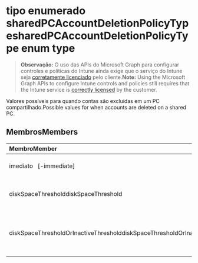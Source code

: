 # <a name="sharedpcaccountdeletionpolicytype-enum-type"></a><span data-ttu-id="ec633-101">tipo enumerado sharedPCAccountDeletionPolicyType</span><span class="sxs-lookup"><span data-stu-id="ec633-101">sharedPCAccountDeletionPolicyType enum type</span></span>

> <span data-ttu-id="ec633-102">**Observação:** O uso das APIs do Microsoft Graph para configurar controles e políticas do Intune ainda exige que o serviço do Intune seja [corretamente licenciado](https://go.microsoft.com/fwlink/?linkid=839381) pelo cliente.</span><span class="sxs-lookup"><span data-stu-id="ec633-102">**Note:** Using the Microsoft Graph APIs to configure Intune controls and policies still requires that the Intune service is [correctly licensed](https://go.microsoft.com/fwlink/?linkid=839381) by the customer.</span></span>

<span data-ttu-id="ec633-103">Valores possíveis para quando contas são excluídas em um PC compartilhado.</span><span class="sxs-lookup"><span data-stu-id="ec633-103">Possible values for when accounts are deleted on a shared PC.</span></span>
## <a name="members"></a><span data-ttu-id="ec633-104">Membros</span><span class="sxs-lookup"><span data-stu-id="ec633-104">Members</span></span>
|<span data-ttu-id="ec633-105">Membro</span><span class="sxs-lookup"><span data-stu-id="ec633-105">Member</span></span>|<span data-ttu-id="ec633-106">Valor</span><span class="sxs-lookup"><span data-stu-id="ec633-106">Value</span></span>|<span data-ttu-id="ec633-107">Descrição</span><span class="sxs-lookup"><span data-stu-id="ec633-107">Description</span></span>|
|:---|:---|:---|
|<span data-ttu-id="ec633-108">imediato</span><span class="sxs-lookup"><span data-stu-id="ec633-108">   [-immediate]</span></span>|<span data-ttu-id="ec633-109">0</span><span class="sxs-lookup"><span data-stu-id="ec633-109">0%</span></span>|<span data-ttu-id="ec633-110">Excluir imediatamente.</span><span class="sxs-lookup"><span data-stu-id="ec633-110">Delete immediately.</span></span>|
|<span data-ttu-id="ec633-111">diskSpaceThreshold</span><span class="sxs-lookup"><span data-stu-id="ec633-111">diskSpaceThreshold</span></span>|<span data-ttu-id="ec633-112">1</span><span class="sxs-lookup"><span data-stu-id="ec633-112">$1</span></span>|<span data-ttu-id="ec633-113">Excluir no limite de espaço em disco.</span><span class="sxs-lookup"><span data-stu-id="ec633-113">Delete at disk space threshold.</span></span>|
|<span data-ttu-id="ec633-114">diskSpaceThresholdOrInactiveThreshold</span><span class="sxs-lookup"><span data-stu-id="ec633-114">diskSpaceThresholdOrInactiveThreshold</span></span>|<span data-ttu-id="ec633-115">2</span><span class="sxs-lookup"><span data-stu-id="ec633-115">-2</span></span>|<span data-ttu-id="ec633-116">Excluir no limite de espaço em disco ou no limite inativo.</span><span class="sxs-lookup"><span data-stu-id="ec633-116">Delete at disk space threshold or inactive threshold.</span></span>|



